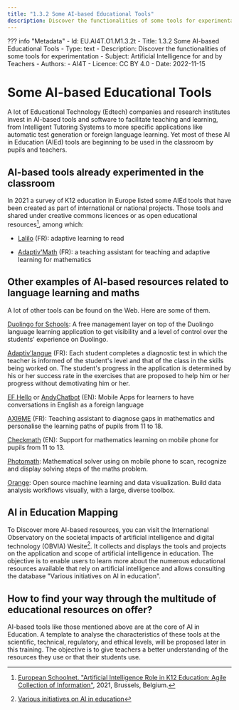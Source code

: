 ```yaml
---
title: "1.3.2 Some AI-based Educational Tools"
description: Discover the functionalities of some tools for experimentation
---
```

??? info "Metadata"
    - Id: EU.AI4T.O1.M1.3.2t
    - Title: 1.3.2 Some AI-based Educational Tools
    - Type: text
    - Description: Discover the functionalities of some tools for experimentation
    - Subject: Artificial Intelligence for and by Teachers
    - Authors:
        - AI4T 
    - Licence: CC BY 4.0
    - Date: 2022-11-15

# Some AI-based Educational Tools
A lot of Educational Technology (Edtech) companies and research institutes invest in AI-based tools and software to facilitate teaching and learning, from Intelligent Tutoring Systems to more specific applications like automatic test generation or foreign language learning. Yet most of these AI in Education (AIEd) tools are beginning to be used in the classroom by pupils and teachers.

## AI-based tools already experimented in the classroom

In 2021 a survey of K12 education in Europe listed some AIEd tools that have been created as part of international or national projects. Those tools and shared under creative commons licences or as open educational resources[^1], among which:

-   [Lalilo](https://p2ia.lalilo.com/) (FR): adaptive learning to read

-   [Adaptiv'Math](https://www.adaptivmath.fr/) (FR): a teaching assistant for teaching and adaptive learning for mathematics

## Other examples of AI-based resources related to language learning and maths
A lot of other tools can be found on the Web. Here are some of them.

[Duolingo for Schools](https://schools.duolingo.com): A free management layer on top of the Duolingo language learning application to get visibility and a level of control over the students' experience on Duolingo.

[Adaptiv'langue](https://specimen.adaptivlangue.evidenceb.com/) (FR): Each student completes a diagnostic test in which the teacher is informed of the student's level and that of the class in the skills being worked on. The student's progress in the application is determined by his or her success rate in the exercises that are proposed to help him or her progress without demotivating him or her.

[EF Hello](https://www.hello.ef.com/) or [AndyChatbot](https://andychatbot.com/) (EN): Mobile Apps for learners to have conversations in English as a foreign language

[AXIθME](https://axiome.ai/) (FR): Teaching assistant to diagnose gaps in mathematics and personalise the learning paths of pupils from 11 to 18.

[Checkmath](https://checkmath.com/) (EN): Support for mathematics learning on mobile phone for pupils from 11 to 13.

[Photomath](https://photomath.com): Mathematical solver using on mobile phone to scan, recognize and display solving steps of the maths problem.

[Orange](https://orangedatamining.com/): Open source machine learning and data visualization. Build data analysis workflows visually, with a large, diverse toolbox.

## AI in Education Mapping
To Discover more AI-based resources, you can visit the International Observatory on the societal impacts of artificial intelligence and digital technology (OBVIA) Wesite[^2]. It collects and displays the tools and projects on the application and scope of artificial intelligence in education. The objective is to enable users to learn more about the numerous educational resources available that rely on artificial intelligence and allows consulting the database "Various initiatives on AI in education".

## How to find your way through the multitude of educational resources on offer?
AI-based tools like those mentioned above are at the core of AI in Education. A template to analyse the characteristics of these tools at
the scientific, technical, regulatory, and ethical levels, will be proposed later in this training. The objective is to give teachers a
better understanding of the resources they use or that their students use.

[^1]: [European Schoolnet. "Artificial Intelligence Role in K12 Education: Agile Collection of Information"](http://resetedu.eu/wp-content/uploads/2021/11/4.-LIDIJA-KRALJ-Group-Discussion.pdf), 2021, Brussels, Belgium.

[^2]: [Various initiatives on AI in education](https://cartographieia.ca/en)
